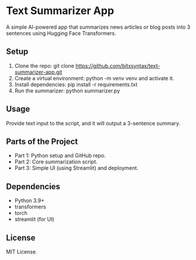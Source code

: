 # Text Summarizer App

A simple AI-powered app that summarizes news articles or blog posts into 3 sentences using Hugging Face Transformers.

## Setup
1. Clone the repo: git clone https://github.com/bitxsyntax/text-summarizer-app.git
2. Create a virtual environment: python -m venv venv and activate it.
3. Install dependencies: pip install -r requirements.txt
4. Run the summarizer: python summarizer.py

## Usage
Provide text input to the script, and it will output a 3-sentence summary.

## Parts of the Project
- Part 1: Python setup and GitHub repo.
- Part 2: Core summarization script.
- Part 3: Simple UI (using Streamlit) and deployment.

## Dependencies
- Python 3.9+
- transformers
- torch
- streamlit (for UI)

## License
MIT License.